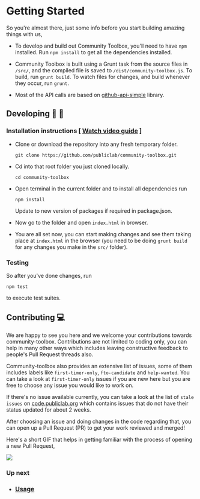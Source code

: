 Getting Started
====

So you're almost there, just some info before you start building amazing things with us,

- To develop and build out Community Toolbox, you'll need to have `npm` installed. Run `npm install` to get all the dependencies installed.

- Community Toolbox is built using a Grunt task from the source files in `/src/`, and the compiled file is saved to `/dist/community-toolbox.js`. To build, run `grunt build`. To watch files for changes, and build whenever they occur, run `grunt`. 

- Most of the API calls are based on [github-api-simple](https://www.npmjs.com/package/github-api-simple) library.

## Developing :rocket: :tada:

### Installation instructions [ [Watch video guide](https://youtu.be/wkC2AgLiaTM) ]

* Clone or download the repository into any fresh temporary folder.

   ``` git clone https://github.com/publiclab/community-toolbox.git ```

* Cd into that root folder you just cloned locally.

   ``` cd community-toolbox ```

* Open terminal in the current folder and to install all dependencies run

   ```npm install ```
   
   Update to new version of packages if required in package.json.
   
* Now go to the folder and open `index.html` in browser.

* You are all set now, you can start making changes and see them taking place at `index.html` in the browser (you need to be doing `grunt build` for any changes you make in the `src/` folder).


### Testing

So after you've done changes, run 
```
npm test
```
to execute test suites.


## Contributing :computer:

We are happy to see you here and we welcome your contributions towards community-toolbox. Contributions are not limited to coding only, you can help in many other ways which includes leaving constructive feedback to people's Pull Request threads also.

Community-toolbox also provides an extensive list of issues, some of them includes labels like `first-timer-only`, `fto-candidate` and `help-wanted`. You can take a look at `first-timer-only` issues if you are new here but you are free to choose any issue you would like to work on.

If there's no issue available currently, you can take a look at the list of `stale issues` on [code.publiclab.org](https://code.publiclab.org) which contains issues that do not have their status updated for about 2 weeks.

After choosing an issue and doing changes in the code regarding that, you can open up a Pull Request (PR) to get your work reviewed and merged!

Here's a short GIF that helps in getting familiar with the process of opening a new Pull Request,

![](../images/howtoopenpr.gif)


### Up next

 - ### [Usage](./usage.md)